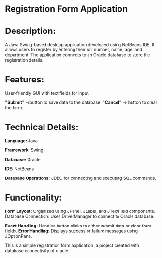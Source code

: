 # Registration Form Application

# Description:
A Java Swing-based desktop application developed using NetBeans IDE. It allows users to register by entering their roll number, name, age, and department. The application connects to an Oracle database to store the registration details.

# Features:

User-friendly GUI with text fields for input.

**"Submit"** =>button to save data to the database.
**"Cancel"** => button to clear the form.

# Technical Details:

**Language:** Java

**Framework:** Swing

**Database:** Oracle

**IDE:** NetBeans

**Database Operations:** JDBC for connecting and executing SQL commands.


# Functionality:

**Form Layout:**
Organized using JPanel, JLabel, and JTextField components.
Database Connection: Uses DriverManager to connect to Oracle database.

**Event Handling:** 
Handles button clicks to either submit data or clear form fields.
**Error Handling:** 
Displays success or failure messages using JOptionPane.

This is a simple registration form application ,a project created with database connectivity of oracle.
